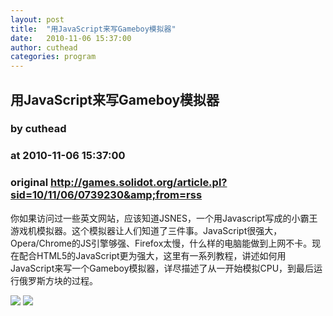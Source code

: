 ```yaml
---
layout: post
title:  "用JavaScript来写Gameboy模拟器"
date:   2010-11-06 15:37:00
author: cuthead
categories: program
---
```


## 用JavaScript来写Gameboy模拟器
### by cuthead
### at 2010-11-06 15:37:00
### original <http://games.solidot.org/article.pl?sid=10/11/06/0739230&amp;from=rss>

你如果访问过一些英文网站，应该知道JSNES，一个用Javascript写成的小霸王游戏机模拟器。这个模拟器让人们知道了三件事。JavaScript很强大，Opera/Chrome的JS引擎够强、Firefox太慢，什么样的电脑能做到上网不卡。现在配合HTML5的JavaScript更为强大，这里有一系列教程，讲述如何用JavaScript来写一个Gameboy模拟器，详尽描述了从一开始模拟CPU，到最后运行俄罗斯方块的过程。<div>
<a href="http://feeds.feedburner.com/~ff/solidot?a=AXAtXpqI3xc:u2QwJeSA-Aw:yIl2AUoC8zA"><img src="http://feeds.feedburner.com/~ff/solidot?d=yIl2AUoC8zA" border="0"></a> <a href="http://feeds.feedburner.com/~ff/solidot?a=AXAtXpqI3xc:u2QwJeSA-Aw:7Q72WNTAKBA"><img src="http://feeds.feedburner.com/~ff/solidot?d=7Q72WNTAKBA" border="0"></a>
</div>
